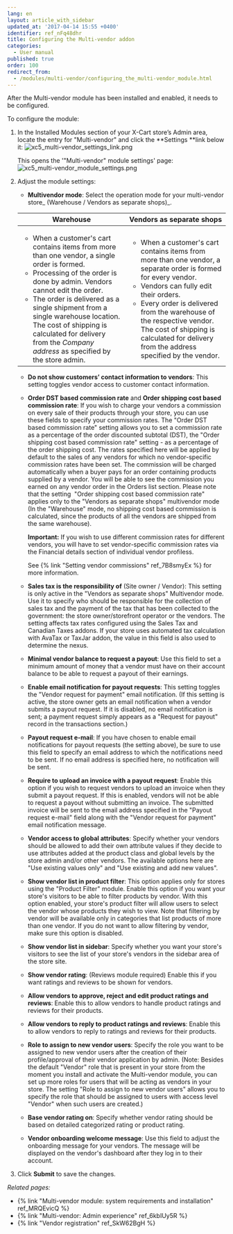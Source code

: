 ```yaml
---
lang: en
layout: article_with_sidebar
updated_at: '2017-04-14 15:55 +0400'
identifier: ref_nFq48dhr
title: Configuring the Multi-vendor addon
categories:
  - User manual
published: true
order: 100
redirect_from:
  - /modules/multi-vendor/configuring_the_multi-vendor_module.html
---
```

After the Multi-vendor module has been installed and enabled, it needs to be configured.

To configure the module:

1.  In the Installed Modules section of your X-Cart store’s Admin area, locate the entry for "Multi-vendor" and click the **Settings **link below it:
    ![xc5_multi-vendor_settings_link.png]({{site.baseurl}}/attachments/ref_nFq48dhr/xc5_multi-vendor_settings_link.png)

    This opens the '"Multi-vendor" module settings' page:
    ![xc5_multi-vendor_module_settings.png]({{site.baseurl}}/attachments/ref_nFq48dhr/xc5_multi-vendor_module_settings.png)

2.  Adjust the module settings:

    *   **Multivendor mode**: Select the operation mode for your multi-vendor store_ (Warehouse / Vendors as separate shops)_. 

    <table class="ui compact celled small padded table">
      <thead>
        <tr class="sortableHeader">
          <th class="confluenceTh sortableHeader" data-column="0">
            <div class="tablesorter-header-inner">Warehouse</div>
          </th>
          <th class="confluenceTh sortableHeader" data-column="1">
            <div class="tablesorter-header-inner">Vendors as separate shops</div>
          </th>
        </tr>
      </thead>
      <tbody>
        <tr>
          <td class="confluenceTd">
            <ul>
              <li>When a customer's cart contains items from more than one vendor, a single order is formed.</li>
              <li>Processing of the order is done by admin. Vendors cannot edit the order.</li>
              <li>The order is delivered as a single shipment from a single warehouse location. The cost of shipping is calculated for delivery from the <em>Company address</em> as specified by the store admin.</li>
            </ul>
          </td>
          <td class="confluenceTd" >
            <ul>
              <li>When a customer's cart contains items from more than one vendor, a separate order is formed for every vendor.</li>
              <li>Vendors can fully edit their orders.</li>
              <li>Every order is delivered from the warehouse of the respective vendor. The cost of shipping is calculated for delivery from the address specified by the vendor.</li>
            </ul>
          </td>
        </tr>
      </tbody>
    </table>

    *   **Do not show customers’ contact information to vendors**: This setting toggles vendor access to customer contact information.
    
    *   **Order DST based commission rate** and **Order shipping cost based commission rate**: If you wish to charge your vendors a commission on every sale of their products through your store, you can use these fields to specify your commission rates. The "Order DST based commission rate" setting allows you to set a commission rate as a percentage of the order discounted subtotal (DST), the "Order shipping cost based commission rate" setting - as a percentage of the order shipping cost. The rates specified here will be applied by default to the sales of any vendors for which no vendor-specific commission rates have been set. 
        The commission will be charged automatically when a buyer pays for an order containing products supplied by a vendor. You will be able to see the commission you earned on any vendor order in the Orders list section.
        Please note that the setting  "Order shipping cost based commission rate" applies only to the "Vendors as separate shops" multivendor mode (In the "Warehouse" mode, no shipping cost based commission is calculated, since the products of all the vendors are shipped from the same warehouse).
        
        **Important:** If you wish to use different commission rates for different vendors, you will have to set vendor-specific commission rates via the Financial details section of individual vendor profiless. 
        
        See {% link "Setting vendor commissions" ref_7B8smyEx %} for more information.

    *   **Sales tax is the responsibility of** (Site owner / Vendor): This setting is only active in the "Vendors as separate shops" Multivendor mode. Use it to specify who should be responsible for the collection of sales tax and the payment of the tax that has been collected to the government: the store owner/storefront operator or the vendors. The setting affects tax rates configured using the Sales Tax and Canadian Taxes addons. If your store uses automated tax calculation with AvaTax or TaxJar addon, the value in this field is also used to determine the nexus.
    
    *   **Minimal vendor balance to request a payout**: Use this field to set a minimum amount of money that a vendor must have on their account balance to be able to request a payout of their earnings.
    
    *   **Enable email notification for payout requests**: This setting toggles the "Vendor request for payment" email notification. (If this setting is active, the store owner gets an email notification when a vendor submits a payout request. If it is disabled, no email notification is sent; a payment request simply appears as a "Request for payout" record in the transactions section.)
    
    *   **Payout request e-mail**: If you have chosen to enable email notifications for payout requests (the setting above), be sure to use this field to specify an email address to which the notifications need to be sent. If no email address is specified here, no notification will be sent.
    
    *   **Require to upload an invoice with a payout request**: Enable this option if you wish to request vendors to upload an invoice when they submit a payout request. If this is enabled, vendors will not be able to request a payout without submitting an invoice. The submitted invoice will be sent to the email address specified in the "Payout request e-mail" field along with the "Vendor request for payment" email notification message.
    
    *   **Vendor access to global attributes**: Specify whether your vendors should be allowed to add their own attribute values if they decide to use attributes added at the product class and global levels by the store admin and/or other vendors.
        The available options here are "Use existing values only" and "Use existing and add new values".

    *   **Show vendor list in product filter**: This option applies only for stores using the "Product Filter" module. Enable this option if you want your store's visitors to be able to filter products by vendor. With this option enabled, your store's product filter will allow users to select the vendor whose products they wish to view. Note that filtering by vendor will be available only in categories that list products of more than one vendor. If you do not want to allow filtering by vendor, make sure this option is disabled.
    
    *   **Show vendor list in sidebar**: Specify whether you want your store's visitors to see the list of your store's vendors in the sidebar area of the store site.
    
    *   **Show vendor rating**: (Reviews module required) Enable this if you want ratings and reviews to be shown for vendors.
    
    *   **Allow vendors to approve, reject and edit product ratings and reviews**: Enable this to allow vendors to handle product ratings and reviews for their products.
    
    *   **Allow vendors to reply to product ratings and reviews**: Enable this to allow vendors to reply to ratings and reviews for their products.
    
    *   **Role to assign to new vendor users**: Specify the role you want to be assigned to new vendor users after the creation of their profile/approval of their vendor application by admin. (Note: Besides the default "Vendor" role that is present in your store from the moment you install and activate the Multi-vendor module, you can set up more roles for users that will be acting as vendors in your store. The setting "Role to assign to new vendor users" allows you to specify the role that should be assigned to users with access level "Vendor" when such users are created.)

    *   **Base vendor rating on**: Specify whether vendor rating should be based on detailed categorized rating or product rating.
    
    *   **Vendor onboarding welcome message**: Use this field to adjust the onboarding message for your vendors. The message will be displayed on the vendor's dashboard after they log in to their account.

3.  Click **Submit** to save the changes.

_Related pages:_

*   {% link "Multi-vendor module: system requirements and installation" ref_MRQEvicQ %}
*   {% link "Multi-vendor: Admin experience" ref_6kbIUy5R %}
*   {% link "Vendor registration" ref_SkW62BgH %}
